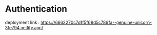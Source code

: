 # Authentication
deployment link : https://6662270c7d1f5f68d5c789fa--genuine-unicorn-3fe794.netlify.app/
